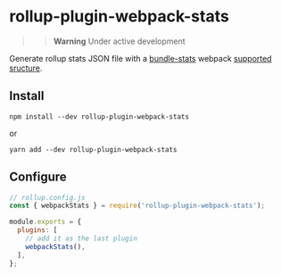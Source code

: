 # rollup-plugin-webpack-stats

> > **Warning**
> Under active development

Generate rollup stats JSON file with a [bundle-stats](https://github.com/relative-ci/bundle-stats/tree/master/packages/cli) webpack [supported sructure](https://github.com/relative-ci/bundle-stats/blob/master/packages/plugin-webpack-filter/src/index.ts).

## Install 

```shell
npm install --dev rollup-plugin-webpack-stats
```

or

```shell
yarn add --dev rollup-plugin-webpack-stats
```

## Configure


```js
// rollup.config.js
const { webpackStats } = require('rollup-plugin-webpack-stats');

module.exports = {
  plugins: [
    // add it as the last plugin
    webpackStats(),
  ],
};
```

